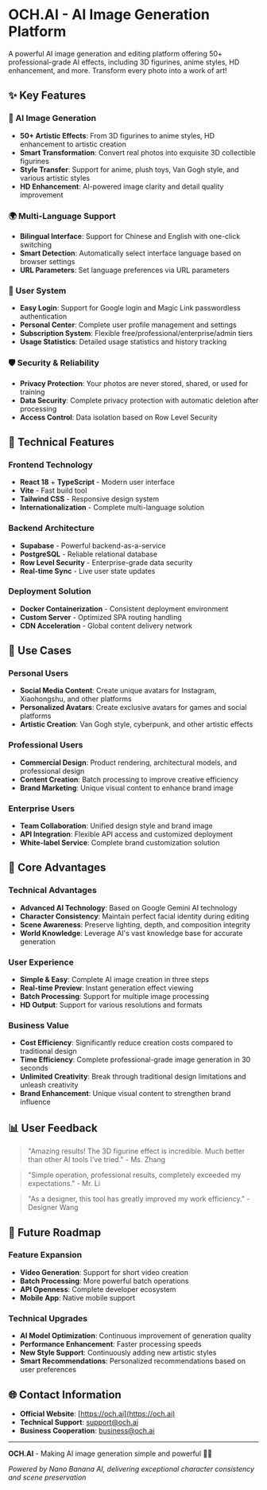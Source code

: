 # OCH.AI - AI Image Generation Platform

A powerful AI image generation and editing platform offering 50+ professional-grade AI effects, including 3D figurines, anime styles, HD enhancement, and more. Transform every photo into a work of art!

## ✨ Key Features

### 🎨 AI Image Generation
- **50+ Artistic Effects**: From 3D figurines to anime styles, HD enhancement to artistic creation
- **Smart Transformation**: Convert real photos into exquisite 3D collectible figurines
- **Style Transfer**: Support for anime, plush toys, Van Gogh style, and various artistic styles
- **HD Enhancement**: AI-powered image clarity and detail quality improvement

### 🌍 Multi-Language Support
- **Bilingual Interface**: Support for Chinese and English with one-click switching
- **Smart Detection**: Automatically select interface language based on browser settings
- **URL Parameters**: Set language preferences via URL parameters

### 👤 User System
- **Easy Login**: Support for Google login and Magic Link passwordless authentication
- **Personal Center**: Complete user profile management and settings
- **Subscription System**: Flexible free/professional/enterprise/admin tiers
- **Usage Statistics**: Detailed usage statistics and history tracking

### 🛡️ Security & Reliability
- **Privacy Protection**: Your photos are never stored, shared, or used for training
- **Data Security**: Complete privacy protection with automatic deletion after processing
- **Access Control**: Data isolation based on Row Level Security

## 🚀 Technical Features

### Frontend Technology
- **React 18** + **TypeScript** - Modern user interface
- **Vite** - Fast build tool
- **Tailwind CSS** - Responsive design system
- **Internationalization** - Complete multi-language solution

### Backend Architecture
- **Supabase** - Powerful backend-as-a-service
- **PostgreSQL** - Reliable relational database
- **Row Level Security** - Enterprise-grade data security
- **Real-time Sync** - Live user state updates

### Deployment Solution
- **Docker Containerization** - Consistent deployment environment
- **Custom Server** - Optimized SPA routing handling
- **CDN Acceleration** - Global content delivery network

## 🎯 Use Cases

### Personal Users
- **Social Media Content**: Create unique avatars for Instagram, Xiaohongshu, and other platforms
- **Personalized Avatars**: Create exclusive avatars for games and social platforms
- **Artistic Creation**: Van Gogh style, cyberpunk, and other artistic effects

### Professional Users
- **Commercial Design**: Product rendering, architectural models, and professional design
- **Content Creation**: Batch processing to improve creative efficiency
- **Brand Marketing**: Unique visual content to enhance brand image

### Enterprise Users
- **Team Collaboration**: Unified design style and brand image
- **API Integration**: Flexible API access and customized deployment
- **White-label Service**: Complete brand customization solution

## 🌟 Core Advantages

### Technical Advantages
- **Advanced AI Technology**: Based on Google Gemini AI technology
- **Character Consistency**: Maintain perfect facial identity during editing
- **Scene Awareness**: Preserve lighting, depth, and composition integrity
- **World Knowledge**: Leverage AI's vast knowledge base for accurate generation

### User Experience
- **Simple & Easy**: Complete AI image creation in three steps
- **Real-time Preview**: Instant generation effect viewing
- **Batch Processing**: Support for multiple image processing
- **HD Output**: Support for various resolutions and formats

### Business Value
- **Cost Efficiency**: Significantly reduce creation costs compared to traditional design
- **Time Efficiency**: Complete professional-grade image generation in 30 seconds
- **Unlimited Creativity**: Break through traditional design limitations and unleash creativity
- **Brand Enhancement**: Unique visual content to strengthen brand influence

## 📊 User Feedback

> "Amazing results! The 3D figurine effect is incredible. Much better than other AI tools I've tried." - Ms. Zhang

> "Simple operation, professional results, completely exceeded my expectations." - Mr. Li

> "As a designer, this tool has greatly improved my work efficiency." - Designer Wang

## 🔮 Future Roadmap

### Feature Expansion
- **Video Generation**: Support for short video creation
- **Batch Processing**: More powerful batch operations
- **API Openness**: Complete developer ecosystem
- **Mobile App**: Native mobile support

### Technical Upgrades
- **AI Model Optimization**: Continuous improvement of generation quality
- **Performance Enhancement**: Faster processing speeds
- **New Style Support**: Continuously adding new artistic styles
- **Smart Recommendations**: Personalized recommendations based on user preferences

## 🌐 Contact Information

- **Official Website**: [https://och.ai](https://och.ai)
- **Technical Support**: support@och.ai
- **Business Cooperation**: business@och.ai

---

**OCH.AI** - Making AI image generation simple and powerful 🎨✨

*Powered by Nano Banana AI, delivering exceptional character consistency and scene preservation*
